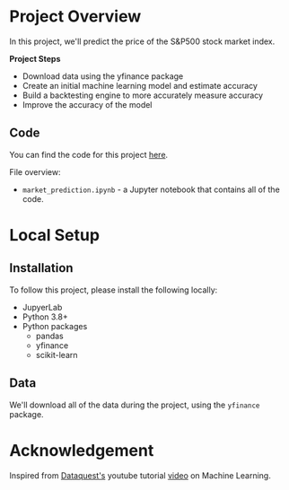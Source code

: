 # Project Overview

In this project, we'll predict the price of the S&P500 stock market index.

**Project Steps**

* Download data using the yfinance package
* Create an initial machine learning model and estimate accuracy
* Build a backtesting engine to more accurately measure accuracy
* Improve the accuracy of the model

## Code

You can find the code for this project [here](https://github.com/dataquestio/project-walkthroughs/tree/master/sp_500).

File overview:

* `market_prediction.ipynb` - a Jupyter notebook that contains all of the code.

# Local Setup

## Installation

To follow this project, please install the following locally:

* JupyerLab
* Python 3.8+
* Python packages
    * pandas
    * yfinance
    * scikit-learn

## Data

We'll download all of the data during the project, using the `yfinance` package.

# Acknowledgement

Inspired from [Dataquest's](https://www.youtube.com/@Dataquestio) youtube tutorial [video](https://youtu.be/1O_BenficgE?si=krbv8xtp8hddeMTK) on Machine Learning. 